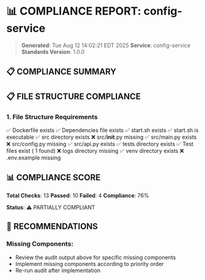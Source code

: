 # 📊 COMPLIANCE REPORT: config-service

> **Generated**: Tue Aug 12 14:02:21 EDT 2025
> **Service**: config-service
> **Standards Version**: 1.0.0

## 📋 COMPLIANCE SUMMARY

## 📋 FILE STRUCTURE COMPLIANCE

### 1. File Structure Requirements

✅ Dockerfile exists
✅ Dependencies file exists
✅ start.sh exists
✅ start.sh is executable
✅ src directory exists
❌ src/__init__.py missing
✅ src/main.py exists
❌ src/config.py missing
✅ src/api.py exists
✅ tests directory exists
✅ Test files exist (       1 found)
❌ logs directory missing
✅ venv directory exists
❌ .env.example missing

## 📊 COMPLIANCE SCORE

**Total Checks**: 13
**Passed**: 10
**Failed**: 4
**Compliance**: 76%

**Status**: ⚠️ PARTIALLY COMPLIANT

## 🚀 RECOMMENDATIONS

### Missing Components:

- Review the audit output above for specific missing components
- Implement missing components according to priority order
- Re-run audit after implementation
